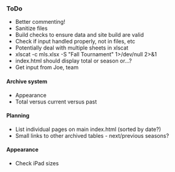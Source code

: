### ToDo
- Better commenting!
- Sanitize files
- Build checks to ensure data and site build are valid
- Check if input handled properly, not in files, etc
- Potentially deal with multiple sheets in xlscat
- xlscat -c mls.xlsx -S "Fall Tournament" 1>/dev/null 2>&1
- index.html should display total or season or...?
- Get input from Joe, team
#### Archive system
- Appearance
- Total versus current versus past
#### Planning
- List individual pages on main index.html (sorted by date?)
- Small links to other archived tables - next/previous seasons?
#### Appearance
- Check iPad sizes
